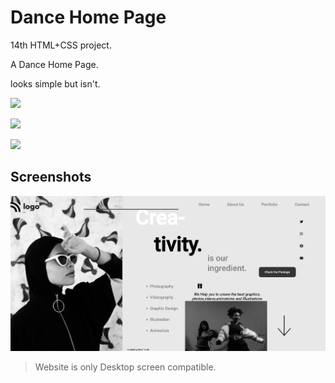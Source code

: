 
# Dance Home Page

14th HTML+CSS project. 

A Dance Home Page.

looks simple but isn't. 


![](https://img.shields.io/badge/Time%20taken-5hrs-green)  

![](https://img.shields.io/badge/Build%20with-HTML%2BCSS-orange)

![](https://img.shields.io/badge/Created%20by-Vivek%20Tenali-blue)


## Screenshots

![App Screenshot](./output.png)

> Website is only Desktop screen compatible. 